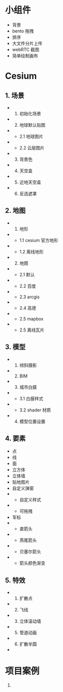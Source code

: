 
# 小组件

- 背景
- bento 拖拽
- 排序
- 大文件分片上传
- webRTC 截图
- 简单绘制画布

# Cesium
## 1. 场景
- 1. 初始化场景
- 2. 地球默认贴图
- - 2.1 地球图片
- - 2.2 云层图片
- 3. 背景色
- 4. 天空盒
- 5. 近地天空盒
- 6. 反选遮罩
## 2. 地图

- 1. 地形
- - 1.1 cesium 官方地形
- - 1.2 离线地形
- 2. 地图
-  - 2.1 默认
-  - 2.2 百度
-  - 2.3 arcgis
-  - 2.4 高德
-  - 2.5 mapbox
-  - 2.5 离线瓦片
## 3. 模型

- 1. 倾斜摄影
- 2. BIM 
- 3. 城市白膜
- - 3.1 白膜样式
- - 3.2 shader 材质
- 4. 模型位置设置
## 4.  要素

- 点
- 线
- 面
- 立方体
- 立体墙
- 贴地图片
- 自定义弹窗
- - 自定义样式
- - 可拖拽
- 军标
- - 直箭头
- - 燕尾箭头
- - 贝塞尔箭头
- - 箭头颜色渐变

## 5. 特效

- 1. 扩散点
- 2. 飞线
- 3. 立体滚动墙
- 5. 管道动画
- 6. 扩散半圆
- 



# 项目案例

1. 




